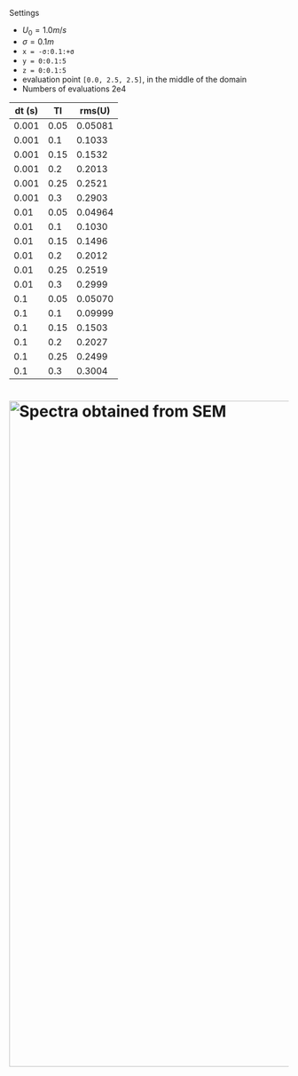 Settings
- $U_0 = 1.0 m/s$
- $\sigma = 0.1 m$
- `x = -σ:0.1:+σ`
- `y = 0:0.1:5`
- `z = 0:0.1:5`
- evaluation point `[0.0, 2.5, 2.5]`, in the middle of the domain
- Numbers of evaluations 2e4

|  dt (s) | TI      | rms(U)  |  
|---      |---      |---      |
|  0.001  | 0.05    | 0.05081  | 
|  0.001  | 0.1    | 0.1033  |
|  0.001  | 0.15    | 0.1532  |    
|  0.001  | 0.2    | 0.2013  | 
|  0.001  | 0.25    | 0.2521  | 
|  0.001  | 0.3     | 0.2903  |
|  0.01  | 0.05    | 0.04964  | 
|  0.01  | 0.1    | 0.1030  |
|  0.01  | 0.15    | 0.1496 |    
|  0.01  | 0.2    | 0.2012  | 
|  0.01  | 0.25    | 0.2519  | 
|  0.01  | 0.3     | 0.2999 |  
|  0.1  | 0.05    | 0.05070  | 
|  0.1  | 0.1    | 0.09999  |
|  0.1  | 0.15    | 0.1503 |    
|  0.1  | 0.2    | 0.2027 | 
|  0.1  | 0.25    | 0.2499  | 
|  0.1  | 0.3     | 0.3004 |

# <img src="https://github.com/carlodev/SEM/blob/master/test/SEM_vs_RAND.png" width="1200" title="Spectra obtained from SEM">
